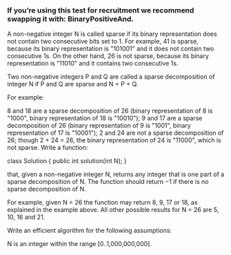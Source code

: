 ### If you’re using this test for recruitment we recommend swapping it with: BinaryPositiveAnd.

A non-negative integer N is called sparse if its binary representation does not contain two consecutive bits set to 1. For example, 41 is sparse, because its binary representation is "101001" and it does not contain two consecutive 1s. On the other hand, 26 is not sparse, because its binary representation is "11010" and it contains two consecutive 1s.

Two non-negative integers P and Q are called a sparse decomposition of integer N if P and Q are sparse and N = P + Q.

For example:

8 and 18 are a sparse decomposition of 26 (binary representation of 8 is "1000", binary representation of 18 is "10010");
9 and 17 are a sparse decomposition of 26 (binary representation of 9 is "1001", binary representation of 17 is "10001");
2 and 24 are not a sparse decomposition of 26; though 2 + 24 = 26, the binary representation of 24 is "11000", which is not sparse.
Write a function:

class Solution { public int solution(int N); }

that, given a non-negative integer N, returns any integer that is one part of a sparse decomposition of N. The function should return −1 if there is no sparse decomposition of N.

For example, given N = 26 the function may return 8, 9, 17 or 18, as explained in the example above. All other possible results for N = 26 are 5, 10, 16 and 21.

Write an efficient algorithm for the following assumptions:

N is an integer within the range [0..1,000,000,000].